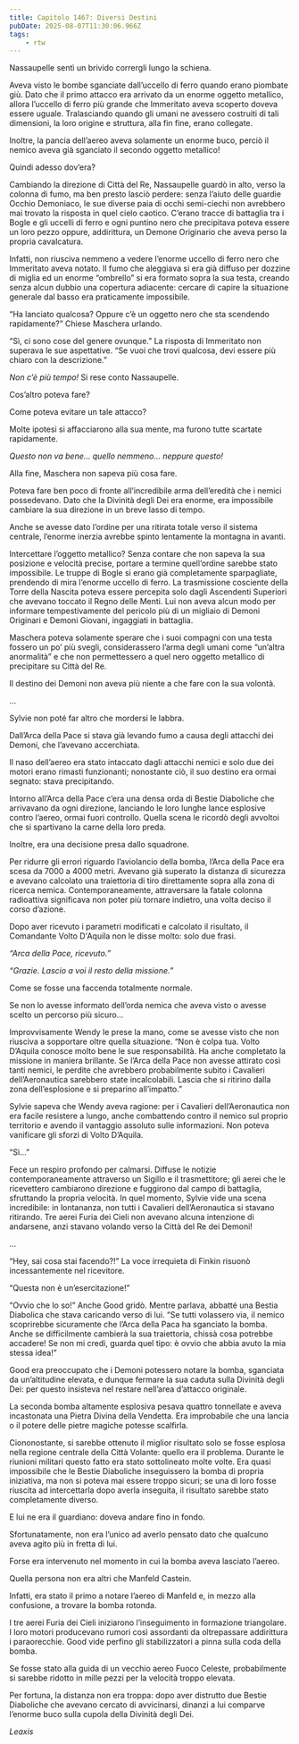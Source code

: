 ```yaml
---
title: Capitolo 1467: Diversi Destini
pubDate: 2025-08-07T11:30:06.966Z
tags:
    - rtw
---
```



Nassaupelle sentì un brivido corrergli lungo la schiena.


Aveva visto le bombe sganciate dall’uccello di ferro quando erano piombate giù. Dato che il primo attacco era arrivato da un enorme oggetto metallico, allora l’uccello di ferro più grande che Immeritato aveva scoperto doveva essere uguale. Tralasciando quando gli umani ne avessero costruiti di tali dimensioni, la loro origine e struttura, alla fin fine, erano collegate.


Inoltre, la pancia dell’aereo aveva solamente un enorme buco, perciò il nemico aveva già sganciato il secondo oggetto metallico!


Quindi adesso dov’era?


Cambiando la direzione di Città del Re, Nassaupelle guardò in alto, verso la colonna di fumo, ma ben presto lasciò perdere: senza l’aiuto delle guardie Occhio Demoniaco, le sue diverse paia di occhi semi-ciechi non avrebbero mai trovato la risposta in quel cielo caotico. C’erano tracce di battaglia tra i Bogle e gli uccelli di ferro e ogni puntino nero che precipitava poteva essere un loro pezzo oppure, addirittura, un Demone Originario che aveva perso la propria cavalcatura.


Infatti, non riusciva nemmeno a vedere l’enorme uccello di ferro nero che Immeritato aveva notato. Il fumo che aleggiava si era già diffuso per dozzine di miglia ed un enorme “ombrello” si era formato sopra la sua testa, creando senza alcun dubbio una copertura adiacente: cercare di capire la situazione generale dal basso era praticamente impossibile.


“Ha lanciato qualcosa? Oppure c’è un oggetto nero che sta scendendo rapidamente?” Chiese Maschera urlando.


“Sì, ci sono cose del genere ovunque.” La risposta di Immeritato non superava le sue aspettative. “Se vuoi che trovi qualcosa, devi essere più chiaro con la descrizione.”


<em>Non c’è più tempo!</em> Si rese conto Nassaupelle.


Cos’altro poteva fare?


Come poteva evitare un tale attacco?


Molte ipotesi si affacciarono alla sua mente, ma furono tutte scartate rapidamente.


<em>Questo non va bene… quello nemmeno… neppure questo!</em>


Alla fine, Maschera non sapeva più cosa fare.


Poteva fare ben poco di fronte all’incredibile arma dell’eredità che i nemici possedevano. Dato che la Divinità degli Dei era enorme, era impossibile cambiare la sua direzione in un breve lasso di tempo.


Anche se avesse dato l’ordine per una ritirata totale verso il sistema centrale, l’enorme inerzia avrebbe spinto lentamente la montagna in avanti.


Intercettare l’oggetto metallico? Senza contare che non sapeva la sua posizione e velocità precise, portare a termine quell’ordine sarebbe stato impossibile. Le truppe di Bogle si erano già completamente sparpagliate, prendendo di mira l’enorme uccello di ferro. La trasmissione cosciente della Torre della Nascita poteva essere percepita solo dagli Ascendenti Superiori che avevano toccato il Regno delle Menti. Lui non aveva alcun modo per informare tempestivamente del pericolo più di un migliaio di Demoni Originari e Demoni Giovani, ingaggiati in battaglia.


Maschera poteva solamente sperare che i suoi compagni con una testa fossero un po’ più svegli, considerassero l’arma degli umani come “un’altra anormalità” e che non permettessero a quel nero oggetto metallico di precipitare su Città del Re.


Il destino dei Demoni non aveva più niente a che fare con la sua volontà.






…






Sylvie non poté far altro che mordersi le labbra.


Dall’Arca della Pace si stava già levando fumo a causa degli attacchi dei Demoni, che l’avevano accerchiata.


Il naso dell’aereo era stato intaccato dagli attacchi nemici e solo due dei motori erano rimasti funzionanti; nonostante ciò, il suo destino era ormai segnato: stava precipitando.


Intorno all’Arca della Pace c’era una densa orda di Bestie Diaboliche che arrivavano da ogni direzione, lanciando le loro lunghe lance esplosive contro l’aereo, ormai fuori controllo. Quella scena le ricordò degli avvoltoi che si spartivano la carne della loro preda.


Inoltre, era una decisione presa dallo squadrone.


Per ridurre gli errori riguardo l’aviolancio della bomba, l’Arca della Pace era scesa da 7000 a 4000 metri. Avevano già superato la distanza di sicurezza e avevano calcolato una traiettoria di tiro direttamente sopra alla zona di ricerca nemica. Contemporaneamente, attraversare la fatale colonna radioattiva significava non poter più tornare indietro, una volta deciso il corso d’azione.


Dopo aver ricevuto i parametri modificati e calcolato il risultato, il Comandante Volto D'Aquila non le disse molto: solo due frasi.


<em>“Arca della Pace, ricevuto.”</em>


<em>“Grazie. Lascio a voi il resto della missione.”</em>


Come se fosse una faccenda totalmente normale.


Se non lo avesse informato dell’orda nemica che aveva visto o avesse scelto un percorso più sicuro…


Improvvisamente Wendy le prese la mano, come se avesse visto che non riusciva a sopportare oltre quella situazione. “Non è colpa tua. Volto D’Aquila conosce molto bene le sue responsabilità. Ha anche completato la missione in maniera brillante. Se l’Arca della Pace non avesse attirato così tanti nemici, le perdite che avrebbero probabilmente subito i Cavalieri dell’Aeronautica sarebbero state incalcolabili. Lascia che si ritirino dalla zona dell’esplosione e si preparino all’impatto.”


Sylvie sapeva che Wendy aveva ragione: per i Cavalieri dell’Aeronautica non era facile resistere a lungo, anche combattendo contro il nemico sul proprio territorio e avendo il vantaggio assoluto sulle informazioni. Non poteva vanificare gli sforzi di Volto D’Aquila.


“Sì…”


Fece un respiro profondo per calmarsi. Diffuse le notizie contemporaneamente attraverso un Sigillo e il trasmettitore; gli aerei che le ricevettero cambiarono direzione e fuggirono dal campo di battaglia, sfruttando la propria velocità. In quel momento, Sylvie vide una scena incredibile: in lontananza, non tutti i Cavalieri dell’Aeronautica si stavano ritirando. Tre aerei Furia dei Cieli non avevano alcuna intenzione di andarsene, anzi stavano volando verso la Città del Re dei Demoni!






…






“Hey, sai cosa stai facendo?!” La voce irrequieta di Finkin risuonò incessantemente nel ricevitore.


“Questa non è un’esercitazione!”


“Ovvio che lo so!” Anche Good gridò. Mentre parlava, abbatté una Bestia Diabolica che stava caricando verso di lui. “Se tutti volassero via, il nemico scoprirebbe sicuramente che l’Arca della Paca ha sganciato la bomba. Anche se difficilmente cambierà la sua traiettoria, chissà cosa potrebbe accadere! Se non mi credi, guarda quel tipo: è ovvio che abbia avuto la mia stessa idea!”


Good era preoccupato che i Demoni potessero notare la bomba, sganciata da un’altitudine elevata, e dunque fermare la sua caduta sulla Divinità degli Dei: per questo insisteva nel restare nell’area d’attacco originale.


La seconda bomba altamente esplosiva pesava quattro tonnellate e aveva incastonata una Pietra Divina della Vendetta. Era improbabile che una lancia o il potere delle pietre magiche potesse scalfirla.


Ciononostante, si sarebbe ottenuto il miglior risultato solo se fosse esplosa nella regione centrale della Città Volante: quello era il problema. Durante le riunioni militari questo fatto era stato sottolineato molte volte. Era quasi impossibile che le Bestie Diaboliche inseguissero la bomba di propria iniziativa, ma non si poteva mai essere troppo sicuri; se una di loro fosse riuscita ad intercettarla dopo averla inseguita, il risultato sarebbe stato completamente diverso.


E lui ne era il guardiano: doveva andare fino in fondo.


Sfortunatamente, non era l’unico ad averlo pensato dato che qualcuno aveva agito più in fretta di lui.


Forse era intervenuto nel momento in cui la bomba aveva lasciato l’aereo.


Quella persona non era altri che Manfeld Castein.


Infatti, era stato il primo a notare l’aereo di Manfeld e, in mezzo alla confusione, a trovare la bomba rotonda.


I tre aerei Furia dei Cieli iniziarono l’inseguimento in formazione triangolare. I loro motori producevano rumori così assordanti da oltrepassare addirittura i paraorecchie. Good vide perfino gli stabilizzatori a pinna sulla coda della bomba.


Se fosse stato alla guida di un vecchio aereo Fuoco Celeste, probabilmente si sarebbe ridotto in mille pezzi per la velocità troppo elevata.


Per fortuna, la distanza non era troppa: dopo aver distrutto due Bestie Diaboliche che avevano cercato di avvicinarsi, dinanzi a lui comparve l’enorme buco sulla cupola della Divinità degli Dei.










<em>Leaxis</em>




                                


                                



